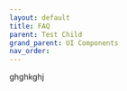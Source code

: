 ```yaml
---
layout: default
title: FAQ
parent: Test Child
grand_parent: UI Components
nav_order:
---
```


ghghkghj